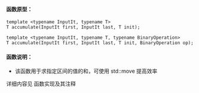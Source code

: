 
#### 函数原型：
```
template <typename InputIt, typename T>
T accumulate(InputIt first, InputIt last, T init);

template <typename InputIt, typename T, typename BinaryOperation>
T accumulate(InputIt first, InputIt last, T init, BinaryOperation op);

```

#### 函数说明：
* 该函数用于求指定区间的值的和，可使用 std::move 提高效率

详细内容见 函数实现及其注释

